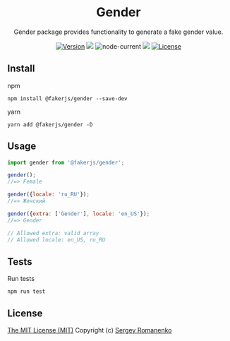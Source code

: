 <h1 align="center">Gender</h1>
<p align="center">
Gender package provides functionality to generate a fake gender value.
</p>

<p align="center">
<a href="https://github.com/faker-javascript/gender/releases"><img alt="Version" src="https://img.shields.io/github/release/faker-javascript/gender.svg?label=version&color=green"></a> <img src="https://img.shields.io/npm/dt/@fakerjs/gender"> <img alt="node-current" src="https://img.shields.io/node/v/@fakerjs/gender"> <a href="https://github.com/faker-javascript/gender/actions/workflows/ci.yml"><img src="https://github.com/faker-javascript/gender/actions/workflows/ci.yml/badge.svg"></a> <a href="https://github.com/faker-javascript/gender"><img src="https://img.shields.io/badge/license-MIT-blue.svg?color=green" alt="License"></a>
</p>

## Install

npm
```
npm install @fakerjs/gender --save-dev
```

yarn
```
yarn add @fakerjs/gender -D
```

## Usage

```js
import gender from '@fakerjs/gender';

gender();
//=> Female

gender({locale: 'ru_RU'});
//=> Женский

gender({extra: ['Gender'], locale: 'en_US'});
//=> Gender

// Allowed extra: valid array
// Allowed locale: en_US, ru_RU
```

## Tests

Run tests

```
npm run test
```

## License
[The MIT License (MIT)](https://github.com/faker-javascript/gender/blob/master/LICENSE)
Copyright (c) [Sergey Romanenko](https://github.com/Awilum)

